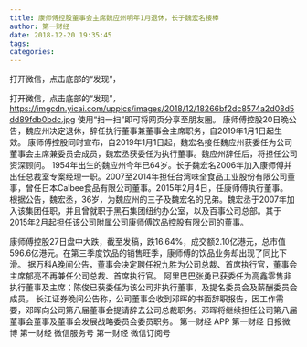 ```yaml
---
title: 康师傅控股董事会主席魏应州明年1月退休，长子魏宏名接棒
author: 第一财经
date: 2018-12-20 19:35:45
tags: 
categories: 
---
```

打开微信，点击底部的“发现”，
<!-- more -->
打开微信，点击底部的“发现”，
https://imgcdn.yicai.com/uppics/images/2018/12/18266bf2dc8574a2d08d5dd89fdb0bdc.jpg
使用“扫一扫”即可将网页分享至朋友圈。
康师傅控股20日晚公告，魏应州决定退休，辞任执行董事兼董事会主席职务，自2019年1月1日起生效。
康师傅控股同时宣布，自2019年1月1日起，魏宏名接任魏应州获委任为公司董事会主席兼委员会成员，魏宏丞获委任为执行董事。魏应州辞任后，将担任公司资深顾问。
1954年出生的魏应州今年已64岁。长子魏宏名2006年加入康师傅并出任总裁室专案经理一职。2007至2014年担任台湾味全食品工业股份有限公司董事，曾任日本Calbee食品有限公司董事。2015年2月4日，任康师傅执行董事。
根据公告，魏宏丞，36岁，为魏应州的三子及魏宏名的兄弟。魏宏丞于2007年加入该集团任职，并且曾就职于黑石集团纽约办公室，以及百事公司总部。其于2015年2月起担任该公司附属公司康师傅饮品控股有限公司的董事。
 
 
康师傅控股27日盘中大跌，截至发稿，跌16.64%，成交额2.10亿港元，总市值596.6亿港元。在第三季度饮品的销售旺季，康师傅的饮品业务却出现了同比下滑。
据万科A晚间公告，董事会决定聘任祝九胜为公司总裁、首席执行官，董事会主席郁亮不再兼任公司总裁、首席执行官。
阿里巴巴张勇已获委任为高鑫零售非执行董事及主席；陈俊已获委任为该公司非执行董事，及提名委员会及薪酬委员会成员。
长江证券晚间公告称，公司董事会收到邓晖的书面辞职报告，因工作需要，邓晖向公司第八届董事会提请辞去公司总裁职务。邓晖将继续担任公司第八届董事会董事及董事会发展战略委员会委员职务。
第一财经
APP
第一财经
日报微博
第一财经
微信服务号
第一财经
微信订阅号
